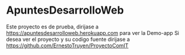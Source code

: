 # ApuntesDesarrolloWeb

Este proyecto es de prueba, dirijase a https://apuntesdesarrolloweb.herokuapp.com para ver la Demo-app
Si desea ver el proyecto y su codigo fuente dirijase a https://github.com/ErnestoTruyen/ProyectoComIT
